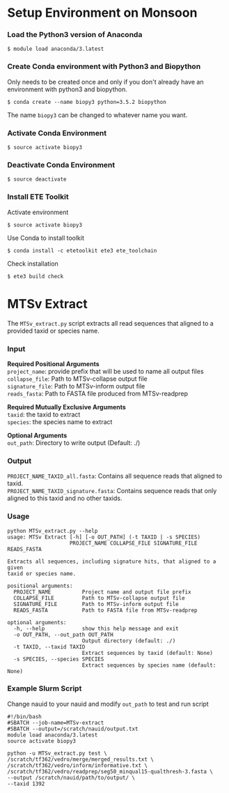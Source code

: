 # Setup Environment on Monsoon
### Load the Python3 version of Anaconda
```
$ module load anaconda/3.latest
```

### Create Conda environment with Python3 and Biopython
Only needs to be created once and only if you don't already have an environment with python3 and biopython. 
```
$ conda create --name biopy3 python=3.5.2 biopython
```
The name `biopy3` can be changed to whatever name you want.

### Activate Conda Environment
```
$ source activate biopy3
```

### Deactivate Conda Environment
```
$ source deactivate
```

### Install ETE Toolkit
Activate environment
```
$ source activate biopy3
```
Use Conda to install toolkit
```
$ conda install -c etetoolkit ete3 ete_toolchain
```
Check installation
```
$ ete3 build check
```

# MTSv Extract
The `MTSv_extract.py` script extracts all read sequences that aligned to a provided taxid or species name.

### Input
**Required Positional Arguments**  
`project_name`: provide prefix that will be used to name all output files  
`collapse_file`: Path to MTSv-collapse output file  
`signature_file`: Path to MTSv-inform output file  
`reads_fasta`: Path to FASTA file produced from MTSv-readprep  

**Required Mutually Exclusive Arguments**  
`taxid`: the taxid to extract  
`species`: the species name to extract

**Optional Arguments**  
`out_path`: Directory to write output (Default: ./)

### Output
`PROJECT_NAME_TAXID_all.fasta`: Contains all sequence reads that aligned to taxid.  
`PROJECT_NAME_TAXID_signature.fasta`: Contains sequence reads that only aligned to this taxid and no other taxids.

### Usage
```
python MTSv_extract.py --help
usage: MTSv Extract [-h] [-o OUT_PATH] (-t TAXID | -s SPECIES)
                    PROJECT_NAME COLLAPSE_FILE SIGNATURE_FILE READS_FASTA

Extracts all sequences, including signature hits, that aligned to a given
taxid or species name.

positional arguments:
  PROJECT_NAME          Project name and output file prefix
  COLLAPSE_FILE         Path to MTSv-collapse output file
  SIGNATURE_FILE        Path to MTSv-inform output file
  READS_FASTA           Path to FASTA file from MTSv-readprep

optional arguments:
  -h, --help            show this help message and exit
  -o OUT_PATH, --out_path OUT_PATH
                        Output directory (default: ./)
  -t TAXID, --taxid TAXID
                        Extract sequences by taxid (default: None)
  -s SPECIES, --species SPECIES
                        Extract sequences by species name (default: None)

```
### Example Slurm Script
Change nauid to your nauid and modify `out_path` to test and run script
```
#!/bin/bash
#SBATCH --job-name=MTSv-extract
#SBATCH --output=/scratch/nauid/output.txt      
module load anaconda/3.latest
source activate biopy3

python -u MTSv_extract.py test \
/scratch/tf362/vedro/merge/merged_results.txt \
/scratch/tf362/vedro/inform/informative.txt \
/scratch/tf362/vedro/readprep/seg50_minqual15-qualthresh-3.fasta \
--output /scratch/nauid/path/to/output/ \
--taxid 1392
```